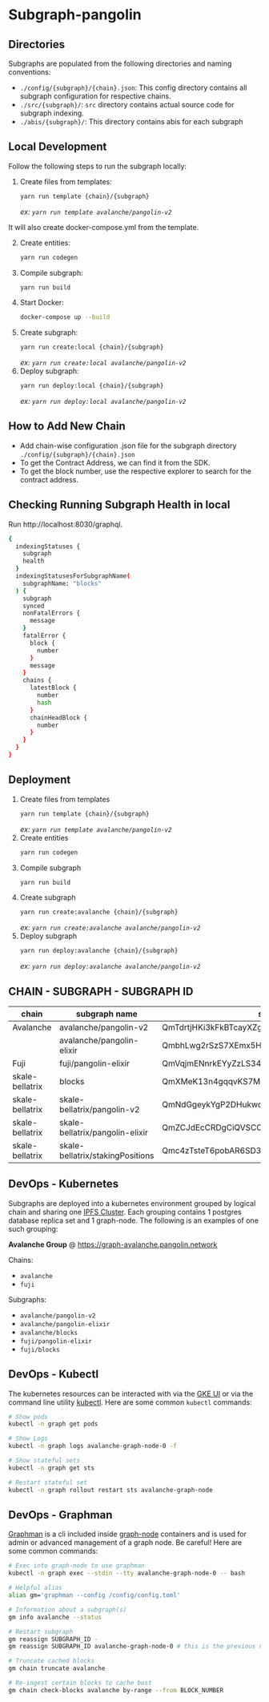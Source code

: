 # Subgraph-pangolin

## Directories

Subgraphs are populated from the following directories and naming conventions:

- `./config/{subgraph}/{chain}.json`: This config directory contains all subgraph configuration for respective chains.
- `./src/{subgraph}/`: `src` directory contains actual source code for subgraph indexing. 
- `./abis/{subgraph}/`: This directory contains abis for each subgraph

## Local Development

Follow the following steps to run the subgraph locally:

1) Create files from templates:
    ```bash
    yarn run template {chain}/{subgraph}
    ```
    _ex: `yarn run template avalanche/pangolin-v2`_

It will also create docker-compose.yml from the template. 

2) Create entities:
    ```bash
    yarn run codegen
    ```
3) Compile subgraph:
    ```bash
    yarn run build
    ```
4) Start Docker:
    ```bash
    docker-compose up --build
    ```
5) Create subgraph:
    ```bash
    yarn run create:local {chain}/{subgraph}
    ```
    _ex: `yarn run create:local avalanche/pangolin-v2`_
6) Deploy subgraph:
    ```bash
    yarn run deploy:local {chain}/{subgraph}
    ```
   _ex: `yarn run deploy:local avalanche/pangolin-v2`_


## How to Add New Chain

- Add chain-wise configuration .json file for the subgraph directory `./config/{subgraph}/{chain}.json` 
- To get the Contract Address, we can find it from the SDK. 
- To get the block number, use the respective explorer to search for the contract address.

## Checking Running Subgraph Health in local

Run http://localhost:8030/graphql.

```bash
{
  indexingStatuses {
    subgraph
    health
  }
  indexingStatusesForSubgraphName(
    subgraphName: "blocks"
  ) {
    subgraph
    synced
    nonFatalErrors {
      message
    }
    fatalError {
      block {
        number
      }
      message
    }
    chains {
      latestBlock {
        number
        hash
      }
      chainHeadBlock {
        number
      }
    }
  }
}
 ```


## Deployment

1) Create files from templates
    ```bash
    yarn run template {chain}/{subgraph}
    ```
    _ex: `yarn run template avalanche/pangolin-v2`_
2) Create entities
    ```bash
    yarn run codegen
    ```
3) Compile subgraph
    ```bash
    yarn run build
    ```
4) Create subgraph
    ```bash
    yarn run create:avalanche {chain}/{subgraph}
    ```
    _ex: `yarn run create:avalanche avalanche/pangolin-v2`_
5) Deploy subgraph
    ```bash
    yarn run deploy:avalanche {chain}/{subgraph}
    ```
   _ex: `yarn run deploy:avalanche avalanche/pangolin-v2`_



## CHAIN  - SUBGRAPH - SUBGRAPH ID

| chain            | subgraph name                        | subgraph id                          |
| ---------------- | ----------------------------------- | ------------------------------------ |
| Avalanche        | avalanche/pangolin-v2                | QmTdrtjHKi3kFkBTcayXZg7cVZvWmrbZCW9jefRbSrxAtM |
|                  | avalanche/pangolin-elixir            | QmbhLwg2rSzS7XEmx5HDFCmesPg3p4Not1VR9biiWprBan |
| Fuji             | fuji/pangolin-elixir                 | QmVqjmENnrkEYyZzLS34v1uTfEyM1Emkxvd68V7qVcgdon |
| skale-bellatrix  | blocks                               | QmXMeK13n4gqqvKS7Mi1RiU8rm92LWjLwcFkqJMNKMifXx |
| skale-bellatrix  | skale-bellatrix/pangolin-v2          | QmNdGgeykYgP2DHukwdC2j3Eqh5PKpZ7MTTXEVnmDiegWy |
| skale-bellatrix  | skale-bellatrix/pangolin-elixir      | QmZCJdEcCRDgCiQVSCCCTGr8MGAnms1889Zq1Br2eEmvi5 |
| skale-bellatrix  | skale-bellatrix/stakingPositions     | Qmc4zTsteT6pobAR6SD3qajJiPXz5SDiPm9wWRcJk2J7ua |


## DevOps - Kubernetes

Subgraphs are deployed into a kubernetes environment grouped by logical chain and sharing one 
[IPFS Cluster](https://ipfscluster.io). Each grouping contains 1 postgres database replica set and 1 graph-node.
The following is an examples of one such grouping:

**Avalanche Group** @ https://graph-avalanche.pangolin.network

Chains:
* `avalanche`
* `fuji`

Subgraphs:
* `avalanche/pangolin-v2`
* `avalanche/pangolin-elixir`
* `avalanche/blocks`
* `fuji/pangolin-elixir`
* `fuji/blocks`

## DevOps - Kubectl

The kubernetes resources can be interacted with via the [GKE UI](https://console.cloud.google.com/kubernetes/workload/overview?project=pango-prod) 
or via the command line utility [kubectl](https://kubernetes.io/docs/reference/kubectl). Here are some common `kubectl` commands:

```bash
# Show pods
kubectl -n graph get pods

# Show Logs
kubectl -n graph logs avalanche-graph-node-0 -f

# Show stateful sets
kubectl -n graph get sts

# Restart stateful set
kubectl -n graph rollout restart sts avalanche-graph-node
```

## DevOps - Graphman

[Graphman](https://github.com/graphprotocol/graph-node/blob/master/docs/graphman.md) is a cli included inside 
[graph-node](https://github.com/graphprotocol/graph-node) containers and is used for admin or advanced management of a 
graph node. Be careful! Here are some common commands:

```bash
# Exec into graph-node to use graphman
kubectl -n graph exec --stdin --tty avalanche-graph-node-0 -- bash

# Helpful alias
alias gm='graphman --config /config/config.toml'

# Information about a subgraph(s)
gm info avalanche --status

# Restart subgraph
gm reassign SUBGRAPH_ID -
gm reassign SUBGRAPH_ID avalanche-graph-node-0 # this is the previous node_id before it was reassigned to '-'

# Truncate cached blocks
gm chain truncate avalanche

# Re-ingest certain blocks to cache bust
gm chain check-blocks avalanche by-range --from BLOCK_NUMBER
```